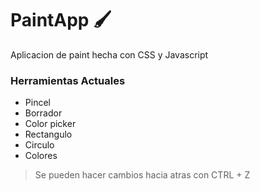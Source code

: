 # PaintApp 🖌

Aplicacion de paint hecha con CSS y Javascript

### Herramientas Actuales

-   Pincel
-   Borrador
-   Color picker
-   Rectangulo
-   Circulo
-   Colores

> Se pueden hacer cambios hacia atras con CTRL + Z
